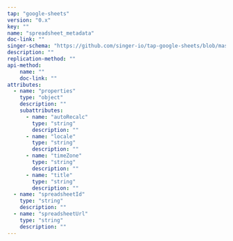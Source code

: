 ```yaml
---
tap: "google-sheets"
version: "0.x"
key: ""
name: "spreadsheet_metadata"
doc-link: ""
singer-schema: "https://github.com/singer-io/tap-google-sheets/blob/master/tap_google_sheets/schemas/spreadsheet_metadata.json"
description: ""
replication-method: ""
api-method:
    name: ""
    doc-link: ""
attributes:
  - name: "properties"
    type: "object"
    description: ""
    subattributes:
      - name: "autoRecalc"
        type: "string"
        description: ""
      - name: "locale"
        type: "string"
        description: ""
      - name: "timeZone"
        type: "string"
        description: ""
      - name: "title"
        type: "string"
        description: ""
  - name: "spreadsheetId"
    type: "string"
    description: ""
  - name: "spreadsheetUrl"
    type: "string"
    description: ""
---
```

